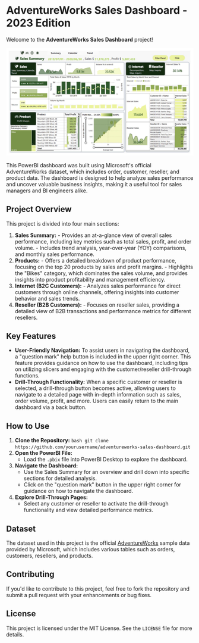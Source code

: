 
# AdventureWorks Sales Dashboard - 2023 Edition 

Welcome to the **AdventureWorks Sales Dashboard** project! 

![](/Image/dashboard.jpg)

This PowerBI dashboard was built using Microsoft's official AdventureWorks dataset, which includes order, customer, reseller, and product data. The dashboard is designed to help analyze sales performance and uncover valuable business insights, making it a useful tool for sales managers and BI engineers alike. 

## Project Overview 
This project is divided into four main sections: 
1. **Sales Summary:** - Provides an at-a-glance view of overall sales performance, including key metrics such as total sales, profit, and order volume. - Includes trend analysis, year-over-year (YOY) comparisons, and monthly sales performance. 
2. **Products:** - Offers a detailed breakdown of product performance, focusing on the top 20 products by sales and profit margins. - Highlights the "Bikes" category, which dominates the sales volume, and provides insights into product profitability and management efficiency. 
3. **Internet (B2C Customers):** - Analyzes sales performance for direct customers through online channels, offering insights into customer behavior and sales trends. 
4. **Reseller (B2B Customers):** - Focuses on reseller sales, providing a detailed view of B2B transactions and performance metrics for different resellers. 

## Key Features
 - **User-Friendly Navigation:** To assist users in navigating the dashboard, a "question mark" help button is included in the upper right corner. This feature provides guidance on how to use the dashboard, including tips on utilizing slicers and engaging with the customer/reseller drill-through functions. 
 - **Drill-Through Functionality:** When a specific customer or reseller is selected, a drill-through button becomes active, allowing users to navigate to a detailed page with in-depth information such as sales, order volume, profit, and more. Users can easily return to the main dashboard via a back button.

## How to Use 
1. **Clone the Repository:** 
```bash git clone https://github.com/yourusername/adventureworks-sales-dashboard.git```
2.  **Open the PowerBI File:**
    -   Load the `.pbix` file into PowerBI Desktop to explore the dashboard.
3.  **Navigate the Dashboard:**
    -   Use the Sales Summary for an overview and drill down into specific sections for detailed analysis.
    -   Click on the "question mark" button in the upper right corner for guidance on how to navigate the dashboard.
4.  **Explore Drill-Through Pages:**
    -   Select any customer or reseller to activate the drill-through functionality and view detailed performance metrics.

## Dataset

The dataset used in this project is the official [AdventureWorks](https://learn.microsoft.com/en-us/sql/samples/adventureworks-install-configure?view=sql-server-ver16&tabs=ssms) sample data provided by Microsoft, which includes various tables such as orders, customers, resellers, and products.

## Contributing

If you'd like to contribute to this project, feel free to fork the repository and submit a pull request with your enhancements or bug fixes.

## License

This project is licensed under the MIT License. See the `LICENSE` file for more details.
